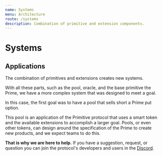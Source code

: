 ```yaml
---
name: Systems
menu: Architecture
route: /systems
description: Combination of primitive and extension components.
---
```


# Systems

## Applications

The combination of primitives and extensions creates new systems.

With all these parts, such as the pool, oracle, and the base primitive the Prime, we have a more complex system that was designed to meet a goal.

In this case, the first goal was to have a pool that sells short a Prime put option.

This pool is an application of the Primitive protocol that uses a smart token and the available extensions to accomplish a larger goal. Pools, or even other tokens, can design around the specification of the Prime to create new products, and we expect teams to do this.

**That is why we are here to help.** If you have a suggestion, request, or question you can join the protocol's developers and users in the [Discord](https://discord.gg/rzRwJ4K).

